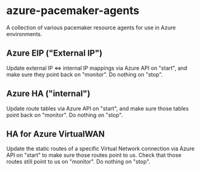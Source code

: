 # azure-pacemaker-agents
A collection of various pacemaker resource agents for use in Azure environments.

## Azure EIP ("External IP")
Update external IP <=> internal IP mappings via Azure API on "start",
and make sure they point back on "monitor". Do nothing on "stop".

## Azure HA ("internal")
Update route tables via Azure API on "start", and make sure
those tables point back on "monitor". Do nothing on "stop".

## HA for Azure VirtualWAN
Update the static routes of a specific Virtual Network
connection via Azure API on "start" to make sure those routes point to us. Check
that those routes still point to us on "monitor". Do nothing on "stop".
